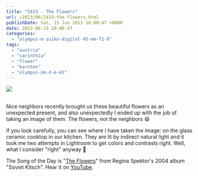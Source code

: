 ```yaml
---
title: "2433 - The Flowers"
url: /2013/06/2433-the-flowers.html
publishDate: Sat, 15 Jun 2013 18:00:47 +0000
date: 2013-06-15 20:00:47
categories: 
  - "olympus-m-zuiko-digital-45-mm-f1-8"
tags: 
  - "austria"
  - "carinthia"
  - "flower"
  - "karnten"
  - "olympus-om-d-e-m5"
---
```

<div class="container">
<div class="center"><a target="_blank" href="https://d25zfm9zpd7gm5.cloudfront.net/1200x1200/2013/20130611_110444_lr.jpg"><img src="https://d25zfm9zpd7gm5.cloudfront.net/0600x0600/2013/20130611_110444_lr.jpg" /></a></div>
</div>
<br />

Nice neighbors recently brought us these beautiful flowers as an unexpected present, and also unexpectedly I ended up with the job of taking an image of them. The flowers, not the neighbors 😄

 If you look carefully, you can see where I have taken the image: on the glass ceramic cooktop in our kitchen. They are lit by indirect natural light and it took me two attempts in Lightroom to get colors and contrasts right. Well, what I consider "right" anyway 🙂

The Song of the Day is "<a href="http://www.lyricsmode.com/lyrics/r/regina_spektor/the_flowers.html" target="_blank">The Flowers</a>" from Regina Spektor's 2004 album "Soviet Kitsch". Hear it on <a href="http://www.youtube.com/watch?v=otkRjlEh9kY" target="_blank">YouTube</a>.

